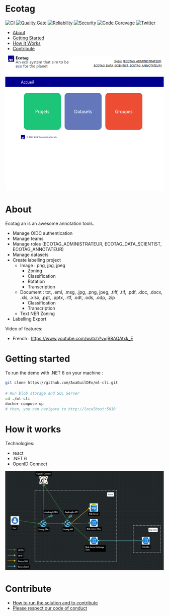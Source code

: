 # Ecotag

[![CI](https://github.com/AxaGuilDEv/ml-cli/actions/workflows/ml-cli-ci.yml/badge.svg)](https://github.com/AxaGuilDEv/ml-cli/actions/workflows/ml-cli-ci.yml)
[![Quality Gate](https://sonarcloud.io/api/project_badges/measure?project=AxaGuilDEv_ml-cli&metric=alert_status)](https://sonarcloud.io/dashboard?id=AxaGuilDEv_ml-cli) [![Reliability](https://sonarcloud.io/api/project_badges/measure?project=AxaGuilDEv_ml-cli&metric=reliability_rating)](https://sonarcloud.io/component_measures?id=AxaGuilDEv_ml-cli&metric=reliability_rating) [![Security](https://sonarcloud.io/api/project_badges/measure?project=AxaGuilDEv_ml-cli&metric=security_rating)](https://sonarcloud.io/component_measures?id=AxaGuilDEv_ml-cli&metric=security_rating) [![Code Corevage](https://sonarcloud.io/api/project_badges/measure?project=AxaGuilDEv_ml-cli&metric=coverage)](https://sonarcloud.io/component_measures?id=AxaGuilDEv_ml-cli&metric=Coverage) [![Twitter](https://img.shields.io/twitter/follow/GuildDEvOpen?style=social)](https://twitter.com/intent/follow?screen_name=GuildDEvOpen)

- [About](#about)
- [Getting Started](#getting-started)
- [How It Works](#how-it-works)
- [Contribute](#contribute)

![Ml-cli webapp](./docs/ecotag.PNG "Ml-cli webapp")


# About

Ecotag an is an awesome annotation tools.
- Manage OIDC authentication
- Manage teams 
- Manage roles (ECOTAG_ADMINISTRATEUR, ECOTAG_DATA_SCIENTIST, ECOTAG_ANNOTATEUR)
- Manage datasets
- Create labelling project
  - Image : png, jpg, jpeg 
    - Zoning
    - Classification
    - Rotation
    - Transcription
  - Document : txt, .eml, .msg, .jpg, .png, jpeg, .tiff, .tif, .pdf, .doc, .docx, .xls, .xlsx, .ppt, .pptx, .rtf, .odt, .ods, .odp, .zip
    - Classification 
    - Transcription
  - Text NER Zoning
- Labelling Export 

Video of features:
- French : https://www.youtube.com/watch?v=jB8AQAtxk_E

# Getting started

To run the demo with .NET 6 on your machine :

```sh
git clone https://github.com/AxaGuilDEv/ml-cli.git

# Run blob storage and SQL Server
cd ./ml-cli
docker-compose up 
# then, you can navigate to http://localhost:5010
```

# How it works

Technologies:
- react
- .NET 6
- OpenID Connect 

![Ml-cli webapp](./docs/ecotag_architecture.PNG "Ml-cli webapp")

# Contribute

- [How to run the solution and to contribute](./CONTRIBUTING.md)
- [Please respect our code of conduct](./CODE_OF_CONDUCT.md)